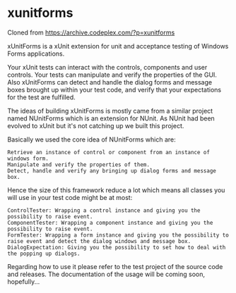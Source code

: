# xunitforms
Cloned from https://archive.codeplex.com/?p=xunitforms

xUnitForms is a xUnit extension for unit and acceptance testing of Windows Forms applications.

Your xUnit tests can interact with the controls, components and user controls. Your tests can manipulate and verify the properties of the GUI. Also xUnitForms can detect and handle the dialog forms and message boxes brought up within your test code, and verify that your expectations for the test are fulfilled.

The ideas of building xUnitForms is mostly came from a similar project named NUnitForms which is an extension for NUnit. As NUnit had been evolved to xUnit but it's not catching up we built this project.

Basically we used the core idea of NUnitForms which are:

    Retrieve an instance of control or component from an instance of windows form.
    Manipulate and verify the properties of them.
    Detect, handle and verify any bringing up dialog forms and message box.

Hence the size of this framework reduce a lot which means all classes you will use in your test code might be at most:

    ControlTester: Wrapping a control instance and giving you the possibility to raise event.
    ComponentTester: Wrapping a component instance and giving you the possibility to raise event.
    FormTester: Wrapping a form instance and giving you the possibility to raise event and detect the dialog windows and message box.
    DialogExpectation: Giving you the possibility to set how to deal with the popping up dialogs.


Regarding how to use it please refer to the test project of the source code and releases.
The documentation of the usage will be coming soon, hopefully...